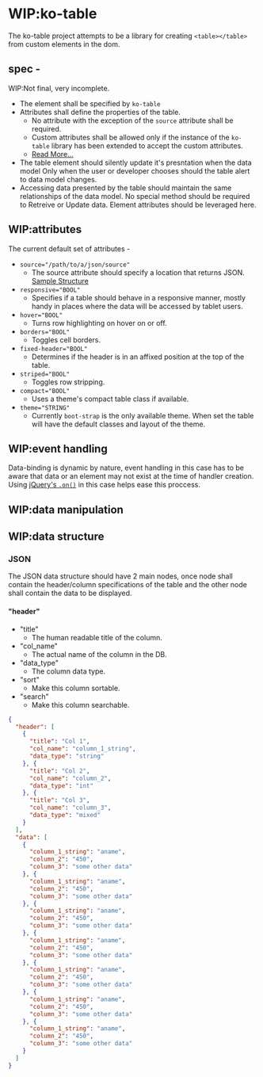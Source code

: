 # WIP:ko-table

>>>
The ko-table project attempts to be a library for creating `<table></table>` from
custom elements in the dom.
>>>

## spec -

>>>
WIP:Not final, very incomplete.
>>>

* The element shall be specified by `ko-table`
* Attributes shall define the properties of the table.
  * No attribute with the exception of the `source` attribute shall be required.
  * Custom attributes shall be allowed only if the instance of the `ko-table`
    library has been extended to accept the custom attributes.
  * [Read More...](#attributes)
* The table element should silently update it's presntation when the data model
  Only when the user or developer chooses should the table alert to data model
  changes.
* Accessing data presented by the table should maintain the same relationships
  of the data model. No special method should be required to Retreive or Update
  data. Element attributes should be leveraged here.

## WIP:attributes

The current default set of attributes -

* `source="/path/to/a/json/source"`
  * The source attribute should specify a location that returns JSON. [Sample Structure](#json)
* `responsive="BOOL"`
  * Specifies if a table should behave in a responsive manner, mostly handy
    in places where the data will be accessed by tablet users.
* `hover="BOOL"`
  * Turns row highlighting on hover on or off.
* `borders="BOOL"`
  * Toggles cell borders.
* `fixed-header="BOOL"`
  * Determines if the header is in an affixed position at the top of the table.
* `striped="BOOL"`
  * Toggles row stripping.
* `compact="BOOL"`
  * Uses a theme's compact table class if available.
* `theme="STRING"`
  * Currently `boot-strap` is the only available theme. When set the table will
    have the default classes and layout of the theme.

## WIP:event handling

Data-binding is dynamic by nature, event handling in this case has to be aware
that data or an element may not exist at the time of handler creation. Using
[jQuery's `.on()`](http://api.jquery.com/on/) in this case helps ease this
proccess.

## WIP:data manipulation

## WIP:data structure

### JSON

>>>
The JSON data structure should have 2 main nodes, once node shall contain the
header/column specifications of the table and the other node shall contain the
data to be displayed.
>>>

#### "header"

* "title"
  * The human readable title of the column.
* "col_name"
  * The actual name of the column in the DB.
* "data_type"
  * The column data type.
* "sort"
  * Make this column sortable.
* "search"
  * Make this column searchable.

```json
{
  "header": [
    {
      "title": "Col 1",
      "col_name": "column_1_string",
      "data_type": "string"
    }, {
      "title": "Col 2",
      "col_name": "column_2",
      "data_type": "int"
    }, {
      "title": "Col 3",
      "col_name": "column_3",
      "data_type": "mixed"
    }
  ],
  "data": [
    {
      "column_1_string": "aname",
      "column_2": "450",
      "column_3": "some other data"
    }, {
      "column_1_string": "aname",
      "column_2": "450",
      "column_3": "some other data"
    }, {
      "column_1_string": "aname",
      "column_2": "450",
      "column_3": "some other data"
    }, {
      "column_1_string": "aname",
      "column_2": "450",
      "column_3": "some other data"
    }, {
      "column_1_string": "aname",
      "column_2": "450",
      "column_3": "some other data"
    }, {
      "column_1_string": "aname",
      "column_2": "450",
      "column_3": "some other data"
    }, {
      "column_1_string": "aname",
      "column_2": "450",
      "column_3": "some other data"
    }
  ]
}
```